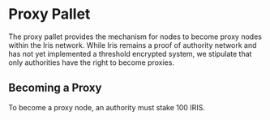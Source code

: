 # Proxy Pallet

The proxy pallet provides the mechanism for nodes to become proxy nodes within the Iris network.
While Iris remains a proof of authority network and has not yet implemented a threshold encrypted system, we stipulate that only authorities have the right to become proxies.

## Becoming a Proxy

To become a proxy node, an authority must stake 100 IRIS.
